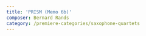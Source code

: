 ```yaml
---
title: 'PRISM (Memo 6b)'
composer: Bernard Rands
category: /premiere-categories/saxophone-quartets
---
```

